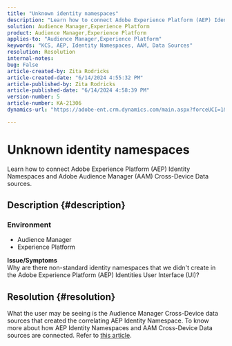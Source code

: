 ```yaml
---
title: "Unknown identity namespaces"
description: "Learn how to connect Adobe Experience Platform (AEP) Identity Namespaces and Adobe Audience Manager (AAM) Cross-Device Data sources."
solution: Audience Manager,Experience Platform
product: Audience Manager,Experience Platform
applies-to: "Audience Manager,Experience Platform"
keywords: "KCS, AEP, Identity Namespaces, AAM, Data Sources"
resolution: Resolution
internal-notes: 
bug: False
article-created-by: Zita Rodricks
article-created-date: "6/14/2024 4:55:32 PM"
article-published-by: Zita Rodricks
article-published-date: "6/14/2024 4:58:39 PM"
version-number: 5
article-number: KA-21306
dynamics-url: "https://adobe-ent.crm.dynamics.com/main.aspx?forceUCI=1&pagetype=entityrecord&etn=knowledgearticle&id=7e0f51e3-6e2a-ef11-840a-002248084fbb"

---
```

# Unknown identity namespaces


Learn how to connect Adobe Experience Platform (AEP) Identity Namespaces and Adobe Audience Manager (AAM) Cross-Device Data sources.

## Description {#description}


### <b>Environment</b>

- Audience Manager
- Experience Platform




<b>Issue/Symptoms</b>
<br>Why are there non-standard identity namespaces that we didn't create in the Adobe Experience Platform (AEP) Identities User Interface (UI)?<br>

## Resolution {#resolution}


What the user may be seeing is the Audience Manager Cross-Device data sources that created the correlating AEP Identity Namespace. To know more about how AEP Identity Namespaces and AAM Cross-Device Data sources are connected. Refer to [this article](https://experienceleague.adobe.com/docs/experience-cloud-kcs/kbarticles/KA-21305.html).
